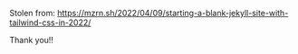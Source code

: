Stolen from:
https://mzrn.sh/2022/04/09/starting-a-blank-jekyll-site-with-tailwind-css-in-2022/

Thank you!!